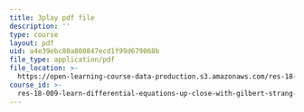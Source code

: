 ```yaml
---
title: 3play pdf file
description: ''
type: course
layout: pdf
uid: a4e39ebc80a800847ecd1f99d679068b
file_type: application/pdf
file_location: >-
  https://open-learning-course-data-production.s3.amazonaws.com/res-18-009-learn-differential-equations-up-close-with-gilbert-strang-and-cleve-moler-fall-2015/a4e39ebc80a800847ecd1f99d679068b_o93axeQJqJ8.pdf
course_id: >-
  res-18-009-learn-differential-equations-up-close-with-gilbert-strang-and-cleve-moler-fall-2015
---
```

